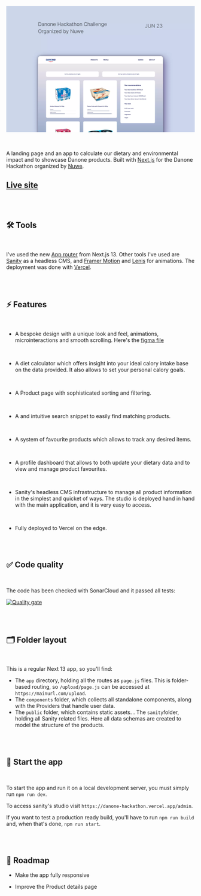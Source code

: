 ![Danone App](/public/screenshot.webp)

<br/>

A landing page and an app to calculate our dietary and environmental impact and to showcase Danone products. Built with [Next.js](https://nextjs.org/) for the Danone Hackathon organized by [Nuwe](https://nuwe.io/).

## [Live site](https://danone-hackathon.vercel.app/)

<br/><br/>

## 🛠 Tools

<br/>

I've used the new [App router](https://nextjs.org/docs/app/building-your-application/routing) from Next.js 13. Other tools I've used are [Sanity](https://www.sanity.io/) as a headless CMS, and [Framer Motion](https://www.framer.com/motion/) and [Lenis](https://lenis.studiofreight.com/) for animations. The deployment was done with [Vercel](https://vercel.com).

<br/><br/>

## ⚡️ Features

<br/>

- A bespoke design with a unique look and feel, animations, microinteractions and smooth scrolling. Here's the [figma file](https://www.figma.com/file/E1sjyhJczr85WXy2dSkBva/Danone-Hackathon?type=design&node-id=0%3A1&t=NOrsqxQFe1mK8fTa-1)

<br/>

- A diet calculator which offers insight into your ideal calory intake base on the data provided. It also allows to set your personal calory goals.

<br/>

- A Product page with sophisticated sorting and filtering.

<br/>

- A and intuitive search snippet to easily find matching products.

<br/>

- A system of favourite products which allows to track any desired items.

<br/>

- A profile dashboard that allows to both update your dietary data and to view and manage product favourites.

<br/>

- Sanity's headless CMS infrastructure to manage all product information in the simplest and quicket of ways. The studio is deployed hand in hand with the main application, and it is very easy to access.

<br/>

- Fully deployed to Vercel on the edge.

<br/><br/>

## ✅ Code quality

<br/>

The code has been checked with SonarCloud and it passed all tests:

[![Quality gate](https://sonarcloud.io/api/project_badges/quality_gate?project=marnauortega_danone-hackathon)](https://sonarcloud.io/summary/new_code?id=marnauortega_danone-hackathon)

<br/><br/>

## 🗂 Folder layout

<br/>

This is a regular Next 13 app, so you'll find:

- The `app` directory, holding all the routes as `page.js` files. This is folder-based routing, so `/upload/page.js` can be accessed at `https://mainurl.com/upload`.
- The `components` folder, which collects all standalone components, along with the Providers that handle user data.
- The `public` folder, which contains static assets.
  . The `sanity`folder, holding all Sanity related files. Here all data schemas are created to model the structure of the products.

<br/><br/>

## 🏁 Start the app

<br/>

To start the app and run it on a local development server, you must simply run `npm run dev`.

To access sanity's studio visit `https://danone-hackathon.vercel.app/admin`.

If you want to test a production ready build, you'll have to run `npm run build` and, when that's done, `npm run start`.

<br/><br/>

## 🚀 Roadmap

- Make the app fully responsive

- Improve the Product details page
